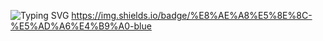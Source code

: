 ![Typing SVG](https://readme-typing-svg.demolab.com/?lines=moCpper;Second+line+of+text)
https://img.shields.io/badge/%E8%AE%A8%E5%8E%8C-%E5%AD%A6%E4%B9%A0-blue

<!--
**moCpper/moCpper** is a ✨ _special_ ✨ repository because its `README.md` (this file) appears on your GitHub profile.

Here are some ideas to get you started:

- 🔭 I’m currently working on ...
- 🌱 I’m currently learning ...
- 👯 I’m looking to collaborate on ...
- 🤔 I’m looking for help with ...
- 💬 Ask me about ...
- 📫 How to reach me: ...
- 😄 Pronouns: ...
- ⚡ Fun fact: ...
-->
